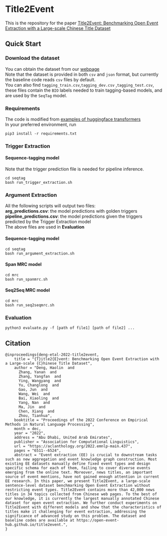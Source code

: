 # Title2Event
This is the repository for the paper [Title2Event: Benchmarking Open Event Extraction with a Large-scale Chinese Title Dataset](https://aclanthology.org/2022.emnlp-main.437/)
## Quick Start
### Download the dataset
You can obtain the dataset from our [webpage](https://open-event-hub.github.io/title2event/) \
Note that the dataset is provided in both `csv` and `json` format, but currently the baseline code reads `csv` files by default. \
You can also find `tagging_train.csv`,`tagging_dev.csv` ,`tagging_test.csv`, these files contain the `BIO` labels needed to train tagging-based models, and are used by the `SeqTag` model.     
### Requirements
The code is modified from [examples of huggingface transformers](https://github.com/huggingface/transformers/tree/main/examples) \
In your preferred environment, run
```
pip3 install -r requirements.txt
```
### Trigger Extraction
#### Sequence-tagging model
Note that the trigger prediction file is needed for pipeline inference.
```
cd seqtag
bash run_trigger_extraction.sh
```
### Argument Extraction
All the following scripts will output two files: \
**arg_predictions.csv**: the model predictions with golden triggers \
**pipeline_predictions.csv**: the model predictions given the triggers predicted by the Trigger Extraction model \
The above files are used in **Evaluation**
#### Sequence-tagging model
```
cd seqtag
bash run_argument_extraction.sh
```
#### Span MRC model
```
cd mrc
bash run_spanmrc.sh
```
#### Seq2Seq MRC model
```
cd mrc
bash run_seq2seqmrc.sh
```

### Evaluation
```
python3 evaluate.py -f [path of file1] [path of file2] ...
```
## Citation
```
@inproceedings{deng-etal-2022-title2event,
    title = "{T}itle2{E}vent: Benchmarking Open Event Extraction with a Large-scale {C}hinese Title Dataset",
    author = "Deng, Haolin  and
      Zhang, Yanan  and
      Zhang, Yangfan  and
      Ying, Wangyang  and
      Yu, Changlong  and
      Gao, Jun  and
      Wang, Wei  and
      Bai, Xiaoling  and
      Yang, Nan  and
      Ma, Jin  and
      Chen, Xiang  and
      Zhou, Tianhua",
    booktitle = "Proceedings of the 2022 Conference on Empirical Methods in Natural Language Processing",
    month = dec,
    year = "2022",
    address = "Abu Dhabi, United Arab Emirates",
    publisher = "Association for Computational Linguistics",
    url = "https://aclanthology.org/2022.emnlp-main.437",
    pages = "6511--6524",
    abstract = "Event extraction (EE) is crucial to downstream tasks such as new aggregation and event knowledge graph construction. Most existing EE datasets manually define fixed event types and design specific schema for each of them, failing to cover diverse events emerging from the online text. Moreover, news titles, an important source of event mentions, have not gained enough attention in current EE research. In this paper, we present Title2Event, a large-scale sentence-level dataset benchmarking Open Event Extraction without restricting event types. Title2Event contains more than 42,000 news titles in 34 topics collected from Chinese web pages. To the best of our knowledge, it is currently the largest manually annotated Chinese dataset for open event extraction. We further conduct experiments on Title2Event with different models and show that the characteristics of titles make it challenging for event extraction, addressing the significance of advanced study on this problem. The dataset and baseline codes are available at https://open-event-hub.github.io/title2event.",
}

```

